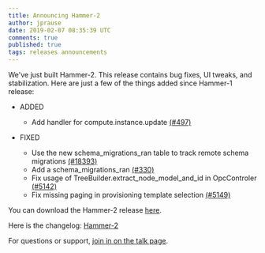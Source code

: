 ```yaml
---
title: Announcing Hammer-2
author: jprause
date: 2019-02-07 08:35:39 UTC
comments: true
published: true
tags: releases announcements
---
```


We've just built Hammer-2. This release contains bug fixes, UI tweaks, and stabilization.
Here are just a few of the things added since Hammer-1 release:

- ADDED
  * Add handler for compute.instance.update [(#497)](https://github.com/ManageIQ/manageiq-content/pull/497)

- FIXED 
  * Use the new schema_migrations_ran table to track remote schema migrations [(#18393)](https://github.com/ManageIQ/manageiq/pull/18393)
  * Add a schema_migrations_ran [(#330)](https://github.com/ManageIQ/manageiq-schema/pull/330)
  * Fix usage of TreeBuilder.extract_node_model_and_id in OpcControler [(#5142)](https://github.com/ManageIQ/manageiq-ui-classic/pull/5142)
  * Fix missing paging in provisioning template selection [(#5149)](https://github.com/ManageIQ/manageiq-ui-classic/pull/5149) 

You can download the Hammer-2 release [here](http://manageiq.org/download/).

Here is the changelog:
[Hammer-2](https://github.com/ManageIQ/manageiq/blob/hammer/CHANGELOG.md)

For questions or support,
[join in on the talk page](http://talk.manageiq.org/).
